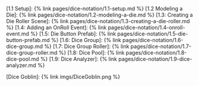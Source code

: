 [1.1 Setup]: {% link pages/dice-notation/1.1-setup.md %}
[1.2 Modeling a Die]: {% link pages/dice-notation/1.2-modeling-a-die.md %}
[1.3: Creating a Die Roller Scene]: {% link pages/dice-notation/1.3-creating-a-die-roller.md %}
[1.4: Adding an OnRoll Event]: {% link pages/dice-notation/1.4-onroll-event.md %}
[1.5: Die Button Prefab]: {% link pages/dice-notation/1.5-die-button-prefab.md %}
[1.6: Dice Group]: {% link pages/dice-notation/1.6-dice-group.md %}
[1.7: Dice Group Roller]: {% link pages/dice-notation/1.7-dice-group-roller.md %}
[1.8: Dice Pool]: {% link pages/dice-notation/1.8-dice-pool.md %}
[1.9: Dice Analyzer]: {% link pages/dice-notation/1.9-dice-analyzer.md %}


[Google Classroom]: https://classroom.google.com/
[Slack]: https://slack.com/

[Dice Notation]: https://en.wikipedia.org/wiki/Dice_notation
[Expression body definition]: https://learn.microsoft.com/en-us/dotnet/csharp/programming-guide/classes-and-structs/properties#expression-body-definitions
[Fail Fast]: https://en.wikipedia.org/wiki/Fail-fast
[Histogram]: https://en.wikipedia.org/wiki/Histogram
[Horizontal Layout Group]: https://docs.unity.cn/2021.3/Documentation/Manual/script-HorizontalLayoutGroup.html
[Principle of least privilege]: https://en.wikipedia.org/wiki/Principle_of_least_privilege


[string.Join]: https://learn.microsoft.com/en-us/dotnet/api/system.string.join?view=net-7.0#system-string-join(system-string-system-string())


[Dice Goblin]: {% link imgs/DiceGoblin.png %}
